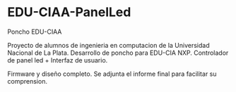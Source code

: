 # EDU-CIAA-PanelLed
Poncho EDU-CIAA

Proyecto de alumnos de ingenieria en computacion de la Universidad Nacional de La Plata.
Desarrollo de poncho para EDU-CIA NXP.
Controlador de panel led + Interfaz de usuario.

Firmware y diseño completo. Se adjunta el informe final para facilitar su comprension.
